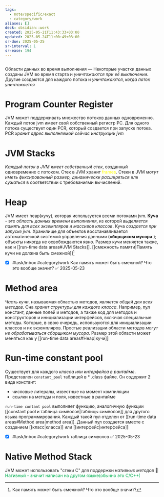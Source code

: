 ```yaml
---
tags:
  - note/specific/exact
  - category/work
aliases: []
deck: obsidian::work
created: 2025-05-21T11:43:33+03:00
updated: 2025-05-24T11:00:49+03:00
sr-due: 2025-05-25
sr-interval: 1
sr-ease: 194
---
```


```table-of-contents
```

Области данных во время выполнения
—
Некоторые участки данных созданы JVM во время старта и *уничтожаются при её выключении*. Другие создаются для каждого потока и *уничтожаются*, *когда поток уничтожается*

# Program Counter Register

JVM может поддерживать множество потоков данных одновременно. Каждый поток jvm имеет свой собственный регистр PC. Для одного потока существует один PCR, который создается при запуске потока. PCR *хранит адрес выполняемой сейчас инструкции jvm*

# JVM Stacks

*Каждый поток в JVM имеет собственный стек*, созданный одновременно с потоком. Стек в JVM хранит <font color="#ffff00">frames</font>. Стеки в JVM *могут иметь фиксированный размер, динамически расширяться или сужаться* в соответствии с требованиями вычислений.

# Heap

JVM имеет heap(кучу), которая используется всеми потоками jvm. **Куча** - это *область данных времени выполнения*, из которой *выделяется память для всех экземпляров и массивов классов*. Куча *создается при запуске jvm*. Хранилище для объектов восстанавливается автоматической системой управления данными (**сборщиком мусора** ); объекты никогда не освобождаются явно. Размер кучи меняется также, как и [[run-time data areas#JVM Stacks]]. [[смежность памяти|Память кучи не должна быть смежной]][^1]
- [x] #task/inbox #category/work Как память может быть смежной? Что это вообще значит? ✅ 2025-05-23

# Method area

*Часть кучи*, называемая областью методов, *является общей для всех методов*. Она *хранит структуры для каждого класса*. Например, пул констант, данные полей и методов, а также код для методов и конструкторов и инициализации интерфейсов, включая специальные методы. Которые, в свою очередь, используются для инициализации классов и их экземпляров. Простые реализации области методов *могут не обрабатываться сборщиком мусора*. Размер этой области может меняться как у [[run-time data areas#Heap|кучи]]

# Run-time constant pool

Существует для каждого *класса или интерфейса в рантайме*. Представлен `constant_pool` таблицей в * .class файле. Он содержит 2 вида констант:
- числовые литералы, известные на момент компиляции
- ссылки на методы и поля, известные в рантайме

`run-time contant pool` выполняет функцию, аналогичную функции [[constant pool и таблица символов|таблицы символов]] для другого языка программирования. Каждый такой пул отделен от [[run-time data areas#Method area|method area]]. Данный пул создается вместе с созданием [[класс|класса]] или [[интерфейс|интерфейса]]
- [x] #task/inbox #category/work таблица символов ✅ 2025-05-23
# Native Method Stack

JVM может использовать "стеки С" для поддержки *нативных методов*
💎 <font color="#00b050">Нативный - значит написан на другом языке(обычно это С/С++)</font>

[^1]: Как память может быть смежной? Что это вообще значит?
